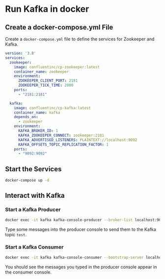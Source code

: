 # Run Kafka in docker
## Create a docker-compose.yml File
Create a `docker-compose.yml` file to define the services for Zookeeper and Kafka.
```yaml
version: '3.8'
services:
  zookeeper:
    image: confluentinc/cp-zookeeper:latest
    container_name: zookeeper
    environment:
      ZOOKEEPER_CLIENT_PORT: 2181
      ZOOKEEPER_TICK_TIME: 2000
    ports:
      - "2181:2181"

  kafka:
    image: confluentinc/cp-kafka:latest
    container_name: kafka
    depends_on:
      - zookeeper
    environment:
      KAFKA_BROKER_ID: 1
      KAFKA_ZOOKEEPER_CONNECT: zookeeper:2181
      KAFKA_ADVERTISED_LISTENERS: PLAINTEXT://localhost:9092
      KAFKA_OFFSETS_TOPIC_REPLICATION_FACTOR: 1
    ports:
      - "9092:9092"
```
## Start the Services
```sh
docker-compose up -d
```
## Interact with Kafka
### Start a Kafka Producer
```sh
docker exec -it kafka kafka-console-producer --broker-list localhost:9092 --topic test
```
Type some messages into the producer console to send them to the Kafka topic `test`.
### Start a Kafka Consumer
```sh
docker exec -it kafka kafka-console-consumer --bootstrap-server localhost:9092 --topic test --from-beginning
```
You should see the messages you typed in the producer console appear in the consumer console.